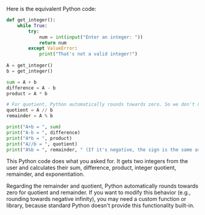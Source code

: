 Here is the equivalent Python code:

```python
def get_integer():
    while True:
        try:
            num = int(input("Enter an integer: "))
            return num
        except ValueError:
            print("That's not a valid integer!")
       
A = get_integer()
b = get_integer()

sum = A + b
difference = A - b
product = A * b

# For quotient, Python automatically rounds towards zero. So we don't need to manually specify it.
quotient = A // b
remainder = A % b

print("A+b = ", sum)
print("A-b = ", difference)
print("A*b = ", product)
print("A//b = ", quotient)
print("A%b = ", remainder, " (If it's negative, the sign is the same as b)")
```
This Python code does what you asked for. It gets two integers from the user and calculates their sum, difference, product, integer quotient, remainder, and exponentiation.

Regarding the remainder and quotient, Python automatically rounds towards zero for quotient and remainder. If you want to modify this behavior (e.g., rounding towards negative infinity), you may need a custom function or library, because standard Python doesn't provide this functionality built-in.
